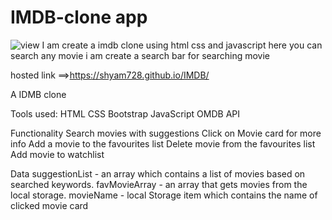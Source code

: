 # IMDB-clone app

![view](https://user-images.githubusercontent.com/116745835/235170990-95fb20d7-0fc0-475f-9af8-a996b7bebacc.jpg)
I am create a imdb clone using html css and javascript
here you can search any movie
i am create a search bar for searching movie

hosted link ==>https://shyam728.github.io/IMDB/

A IDMB clone 

Tools used:
HTML
CSS
Bootstrap
JavaScript
OMDB API

Functionality
Search movies with suggestions
Click on Movie card for more info
Add a movie to the favourites list
Delete movie from the favourites list
Add movie to watchlist


Data
suggestionList - an array which contains a list of movies based on searched keywords.
favMovieArray - an array that gets movies from the local storage.
movieName - local Storage item which contains the name of clicked movie card


